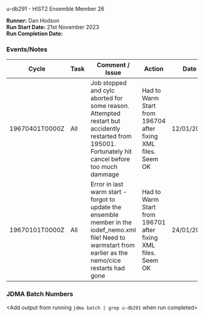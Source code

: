 u-db291 - HIST2 Ensemble Member 26

**Runner:**  Dan Hodson  
**Run Start Date:**  21st November 2023  
**Run Completion Date:**

### Events/Notes

| Cycle | Task | Comment / Issue | Action | Date |
| ---   | ---  | ---             | ---    | ---- |
| 19670401T0000Z    | All |  Job stopped and cylc aborted for some reason. Attempted restart but accidently restarted from 195001. Fortunately hit cancel before too much dammage        | Had to Warm Start from 196704 after fixing XML files. Seem OK  | 12/01/2024 |
| 19670101T0000Z    | All | Error in last warm start - forgot to update the ensemble member in the iodef_nemo.xml file! Need to warmstart from earlier as the nemo/cice restarts had gone  | Had to Warm Start from 196701 after fixing XML files. Seem OK  | 24/01/2024 |



### JDMA Batch Numbers

<Add output from running `jdma batch | grep u-db291` when run completed>
